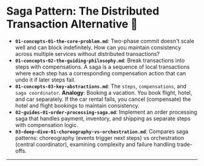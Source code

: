 # Saga Pattern: The Distributed Transaction Alternative 📖


* **`01-concepts-01-the-core-problem.md`**: Two-phase commit doesn't scale well and can block indefinitely. How can you maintain consistency across multiple services without distributed transactions?
* **`01-concepts-02-the-guiding-philosophy.md`**: Break transactions into steps with compensations. A saga is a sequence of local transactions where each step has a corresponding compensation action that can undo it if later steps fail.
* **`01-concepts-03-key-abstractions.md`**: The `steps`, `compensations`, and `saga coordinator`. **Analogy**: Booking a vacation. You book flight, hotel, and car separately. If the car rental fails, you cancel (compensate) the hotel and flight bookings to maintain consistency.
* **`02-guides-01-order-processing-saga.md`**: Implement an order processing saga that handles payment, inventory, and shipping as separate steps with compensation logic.
* **`03-deep-dive-01-choreography-vs-orchestration.md`**: Compares saga patterns: choreography (events trigger next steps) vs orchestration (central coordinator), examining complexity and failure handling trade-offs.

---
